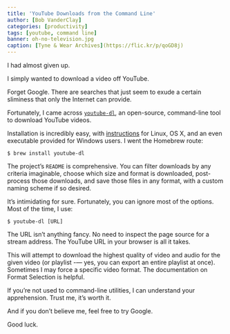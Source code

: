 ```yaml
---
title: 'YouTube Downloads from the Command Line'
author: [Bob VanderClay]
categories: [productivity]
tags: [youtube, command line]
banner: oh-no-television.jpg
caption: [Tyne & Wear Archives](https://flic.kr/p/qoGD8j)
---
```


I had almost given up.

I simply wanted to download a video off YouTube.

Forget Google. There are searches that just seem to exude a certain sliminess that only the Internet can provide.

Fortunately, I came across [`youtube-dl`][1], an open-source, command-line tool to download YouTube videos.

Installation is incredibly easy, with [instructions][2] for Linux, OS X, and an even executable provided for Windows users. I went the Homebrew route:

```
$ brew install youtube-dl
```

The project’s `README` is comprehensive. You can filter downloads by any criteria imaginable, choose which size and format is downloaded, post-process those downloads, and save those files in any format, with a custom naming scheme if so desired.

It’s intimidating for sure. Fortunately, you can ignore most of the options. Most of the time, I use:

```
$ youtube-dl [URL]
```

The URL isn’t anything fancy. No need to inspect the page source for a stream address. The YouTube URL in your browser is all it takes.

This will attempt to download the highest quality of video and audio for the given video (or playlist -— yes, you can export an entire playlist at once). Sometimes I may force a specific video format. The documentation on Format Selection is helpful.

If you’re not used to command-line utilities, I can understand your apprehension. Trust me, it’s worth it.

And if you don’t believe me, feel free to try Google.

Good luck.

[1]:	https://rg3.github.io/youtube-dl/
[2]:	https://rg3.github.io/youtube-dl/download.html